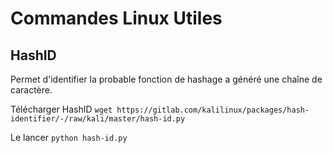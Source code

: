 # Commandes Linux Utiles

## HashID

Permet d'identifier la probable fonction de hashage a généré une chaîne de caractère.

Télécharger HashID
`wget https://gitlab.com/kalilinux/packages/hash-identifier/-/raw/kali/master/hash-id.py`

Le lancer
`python hash-id.py`